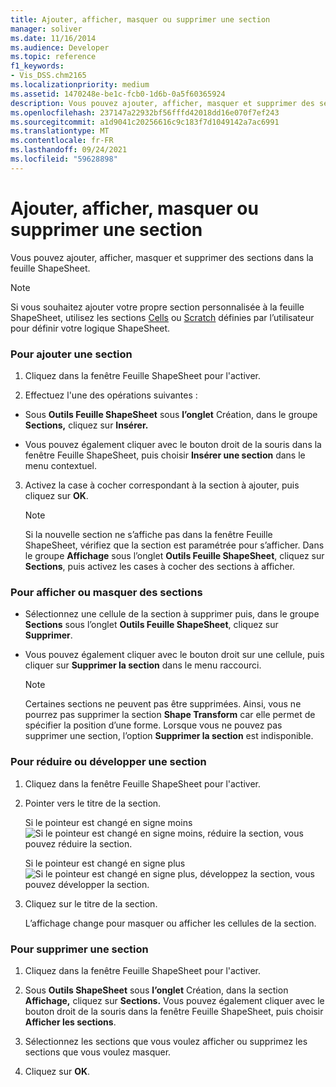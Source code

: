 ```yaml
---
title: Ajouter, afficher, masquer ou supprimer une section
manager: soliver
ms.date: 11/16/2014
ms.audience: Developer
ms.topic: reference
f1_keywords:
- Vis_DSS.chm2165
ms.localizationpriority: medium
ms.assetid: 1470248e-be1c-fcb0-1d6b-0a5f60365924
description: Vous pouvez ajouter, afficher, masquer et supprimer des sections dans la feuille ShapeSheet.
ms.openlocfilehash: 237147a22932bf56fffd42018dd16e070f7ef243
ms.sourcegitcommit: a1d9041c20256616c9c183f7d1049142a7ac6991
ms.translationtype: MT
ms.contentlocale: fr-FR
ms.lasthandoff: 09/24/2021
ms.locfileid: "59628898"
---
```

# <a name="add-show-hide-or-delete-a-section"></a>Ajouter, afficher, masquer ou supprimer une section

Vous pouvez ajouter, afficher, masquer et supprimer des sections dans la feuille ShapeSheet.
  
> [!NOTE]
> Si vous souhaitez ajouter votre propre section personnalisée à la feuille ShapeSheet, utilisez les sections [Cells](user-defined-cells-section.md) ou [Scratch](scratch-section.md) définies par l’utilisateur pour définir votre logique ShapeSheet. 
  
### <a name="to-add-a-section"></a>Pour ajouter une section

1. Cliquez dans la fenêtre Feuille ShapeSheet pour l'activer.
    
2. Effectuez l'une des opérations suivantes :
    
  - Sous **Outils Feuille ShapeSheet** sous **l’onglet** Création, dans le groupe **Sections,** cliquez sur **Insérer.**
    
  - Vous pouvez également cliquer avec le bouton droit de la souris dans la fenêtre Feuille ShapeSheet, puis choisir **Insérer une section** dans le menu contextuel. 
    
3. Activez la case à cocher correspondant à la section à ajouter, puis cliquez sur **OK**.
    
    > [!NOTE]
    >  Si la nouvelle section ne s’affiche pas dans la fenêtre Feuille ShapeSheet, vérifiez que la section est paramétrée pour s’afficher. Dans le groupe **Affichage** sous l’onglet **Outils Feuille ShapeSheet**, cliquez sur **Sections**, puis activez les cases à cocher des sections à afficher. 
  
### <a name="to-show-or-hide-sections"></a>Pour afficher ou masquer des sections

- Sélectionnez une cellule de la section à supprimer puis, dans le groupe **Sections** sous l’onglet **Outils Feuille ShapeSheet**, cliquez sur **Supprimer**.
    
- Vous pouvez également cliquer avec le bouton droit sur une cellule, puis cliquer sur **Supprimer la section** dans le menu raccourci. 
    
    > [!NOTE]
    >  Certaines sections ne peuvent pas être supprimées. Ainsi, vous ne pourrez pas supprimer la section **Shape Transform** car elle permet de spécifier la position d’une forme. Lorsque vous ne pouvez pas supprimer une section, l’option **Supprimer la section** est indisponible. 
  
### <a name="to-collapse-or-expand-a-section"></a>Pour réduire ou développer une section

1. Cliquez dans la fenêtre Feuille ShapeSheet pour l'activer.
    
2. Pointer vers le titre de la section.
    
    Si le pointeur est changé en signe moins ![Si le pointeur est changé en signe moins, réduire la section](media/IC_SSMinus_ZA07645855.gif), vous pouvez réduire la section.
    
    Si le pointeur est changé en signe plus ![Si le pointeur est changé en signe plus, développez la section](media/IC_SSPlus_ZA07645856.gif), vous pouvez développer la section.
    
3. Cliquez sur le titre de la section.
    
    L’affichage change pour masquer ou afficher les cellules de la section.
    
### <a name="to-delete-a-section"></a>Pour supprimer une section

1. Cliquez dans la fenêtre Feuille ShapeSheet pour l'activer.
    
2. Sous **Outils ShapeSheet** sous **l’onglet** Création, dans la section **Affichage,** cliquez sur **Sections.** Vous pouvez également cliquer avec le bouton droit de la souris dans la fenêtre Feuille ShapeSheet, puis choisir **Afficher les sections**.
    
3. Sélectionnez les sections que vous voulez afficher ou supprimez les sections que vous voulez masquer.
    
4. Cliquez sur **OK**.
    

